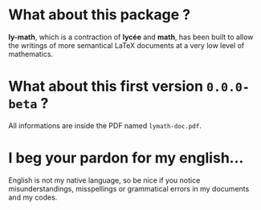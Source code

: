 What about this package  ?
==========================

**ly-math**, which is a contraction of **lycée** and **math**, has been built to allow the writings of more semantical LaTeX documents at a very low level of mathematics.



What about this first version `0.0.0-beta` ?
============================================

All informations are inside the PDF named `lymath-doc.pdf`.


I beg your pardon for my english...
===================================

English is not my native language, so be nice if you notice misunderstandings, misspellings or grammatical errors in my documents and my codes.
